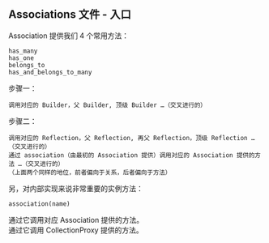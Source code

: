 ## Associations 文件 - 入口

Association 提供我们 4 个常用方法：

```
has_many
has_one
belongs_to
has_and_belongs_to_many
```

步骤一：


```
调用对应的 Builder，父 Builder, 顶级 Builder …（交叉进行的）
```

步骤二：

```
调用对应的 Reflection，父 Reflection, 再父 Reflection，顶级 Reflection …（交叉进行的）
通过 association（由最初的 Association 提供）调用对应的 Association 提供的方法 …（交叉进行的）
（上面两个同样的地位，前者偏向于关系，后者偏向于方法）
```

另，对内部实现来说非常重要的实例方法：

```
association(name)
```

通过它调用对应 Association 提供的方法。
<br>
通过它调用 CollectionProxy 提供的方法。

